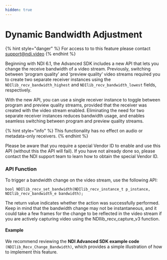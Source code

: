 ```yaml
---
hidden: true
---
```


# Dynamic Bandwidth Adjustment

{% hint style="danger" %}
For access to to this feature please contact [support@ndi.video](mailto:support@ndi.video)
{% endhint %}

Beginning with NDI 6.1, the Advanced SDK includes a new API that lets you change the receive bandwidth of a video stream. Previously, switching between ‘program quality’ and ‘preview quality’ video streams required you to create two separate receiver instances using the `NDIlib_recv_bandwidth_highest` and `NDIlib_recv_bandwidth_lowest` fields, respectively.

With the new API, you can use a single receiver instance to toggle between program and preview quality streams, provided that the receiver was created with the video stream enabled. Eliminating the need for two separate receiver instances reduces bandwidth usage, and enables seamless switching between program and preview quality streams.

{% hint style="info" %}
This functionality has no effect on audio or metadata-only receivers.
{% endhint %}

Please be aware that you require a special Vendor ID to enable and use this API (without this the API will fail). If you have not already done so, please contact the NDI support team to learn how to obtain the special Vendor ID.

### API Function

To trigger a bandwidth change on the video stream, use the following API:

`bool NDIlib_recv_set_bandwidth(NDIlib_recv_instance_t p_instance, NDIlib_recv_bandwidth_e bandwidth);`

The return value indicates whether the action was successfully performed. Keep in mind that the bandwidth change may not be instantaneous, and it could take a few frames for the change to be reflected in the video stream if you are actively capturing video using the NDIlib\_recv\_capture\_v3 function.

#### Example

We recommend reviewing the **NDI Advanced SDK example code** `(NDIlib_Recv_Change_Bandwidth)`, which provides a simple illustration of how to implement this feature.
